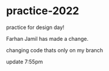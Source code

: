 # practice-2022
practice for design day! 

Farhan Jamil has made a change.

changing code thats only on my branch

update 7:55pm
